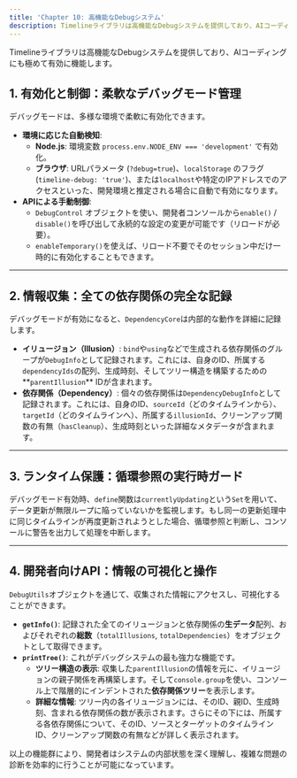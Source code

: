 ```yaml
---
title: 'Chapter 10: 高機能なDebugシステム'
description: Timelineライブラリは高機能なDebugシステムを提供しており、AIコーディングにも極めて有効に機能します。
---
```

Timelineライブラリは高機能なDebugシステムを提供しており、AIコーディングにも極めて有効に機能します。

## 1. 有効化と制御：柔軟なデバッグモード管理

デバッグモードは、多様な環境で柔軟に有効化できます。

* **環境に応じた自動検知**:
    * **Node.js**: 環境変数 `process.env.NODE_ENV === 'development'` で有効化。
    * **ブラウザ**: URLパラメータ (`?debug=true`)、`localStorage` のフラグ (`timeline-debug: 'true'`)、または`localhost`や特定のIPアドレスでのアクセスといった、開発環境と推定される場合に自動で有効になります。
* **APIによる手動制御**:
    * `DebugControl` オブジェクトを使い、開発者コンソールから`enable()` / `disable()`を呼び出して永続的な設定の変更が可能です（リロードが必要）。
    * `enableTemporary()`を使えば、リロード不要でそのセッション中だけ一時的に有効化することもできます。

---

## 2. 情報収集：全ての依存関係の完全な記録

デバッグモードが有効になると、`DependencyCore`は内部的な動作を詳細に記録します。

* **イリュージョン（Illusion）**: `bind`や`using`などで生成される依存関係のグループが`DebugInfo`として記録されます。これには、自身のID、所属する`dependencyIds`の配列、生成時刻、そしてツリー構造を構築するための**`parentIllusion`** IDが含まれます。
* **依存関係（Dependency）**: 個々の依存関係は`DependencyDebugInfo`として記録されます。これには、自身のID、`sourceId`（どのタイムラインから）、`targetId`（どのタイムラインへ）、所属する`illusionId`、クリーンアップ関数の有無（`hasCleanup`）、生成時刻といった詳細なメタデータが含まれます。

---

## 3. ランタイム保護：循環参照の実行時ガード

デバッグモード有効時、`define`関数は`currentlyUpdating`という`Set`を用いて、データ更新が無限ループに陥っていないかを監視します。もし同一の更新処理中に同じタイムラインが再度更新されようとした場合、循環参照と判断し、コンソールに警告を出力して処理を中断します。

---

## 4. 開発者向けAPI：情報の可視化と操作

`DebugUtils`オブジェクトを通じて、収集された情報にアクセスし、可視化することができます。

* **`getInfo()`**: 記録された全てのイリュージョンと依存関係の**生データ**配列、およびそれぞれの**総数**（`totalIllusions`, `totalDependencies`）をオブジェクトとして取得できます。
* **`printTree()`**: これがデバッグシステムの最も強力な機能です。
    * **ツリー構造の表示**: 収集した`parentIllusion`の情報を元に、イリュージョンの親子関係を再構築します。そして`console.group`を使い、コンソール上で階層的にインデントされた**依存関係ツリー**を表示します。
    * **詳細な情報**: ツリー内の各イリュージョンには、そのID、親ID、生成時刻、含まれる依存関係の数が表示されます。さらにその下には、所属する各依存関係について、そのID、ソースとターゲットのタイムラインID、クリーンアップ関数の有無などが詳しく表示されます。

以上の機能群により、開発者はシステムの内部状態を深く理解し、複雑な問題の診断を効率的に行うことが可能になっています。
